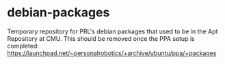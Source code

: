 # debian-packages
Temporary repository for PRL's debian packages that used to be in the Apt Repository at CMU. This should be removed once the PPA setup is completed: https://launchpad.net/~personalrobotics/+archive/ubuntu/ppa/+packages

